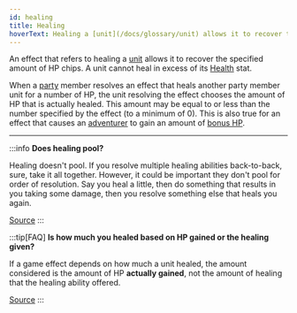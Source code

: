 ```yaml
---
id: healing
title: Healing
hoverText: Healing a [unit](/docs/glossary/unit) allows it to recover the specified amount of HP chips. A unit cannot heal in excess of its [Health](/docs/adventurer/stats/health) stat.
---
```


An effect that refers to healing a [unit](/docs/glossary/unit) allows it to recover the specified amount of HP chips. A unit cannot heal in excess of its [Health](/docs/adventurer/stats/health) stat.

When a [party](/docs/glossary/party) member resolves an effect that heals another party member unit for a number of HP, the unit resolving the effect chooses the amount of HP that is actually healed. This amount may be equal to or less than the number specified by the effect (to a minimum of 0). This is also true for an effect that causes an [adventurer](/docs/glossary/adventurer) to gain an amount of [bonus HP](/docs/glossary/bonus-hp).

---

:::info
**Does healing pool?**

Healing doesn't pool. If you resolve multiple healing abilities back-to-back, sure, take it all together. However, it could be important they don't pool for order of resolution. Say you heal a little, then do something that results in you taking some damage, then you resolve something else that heals you again.

<a href="https://discord.com/channels/273472391403798528/1361396124782694450/1386737216075731054" target="_blank">Source</a>
:::

:::tip[FAQ]
**Is how much you healed based on HP gained or the healing given?**

If a game effect depends on how much a unit healed, the amount considered is the amount of HP **actually gained**, not the amount of healing that the healing ability offered.

<a href="https://support.chiptheorygames.com/support/solutions/articles/33000291845" target="_blank">Source</a>
:::
